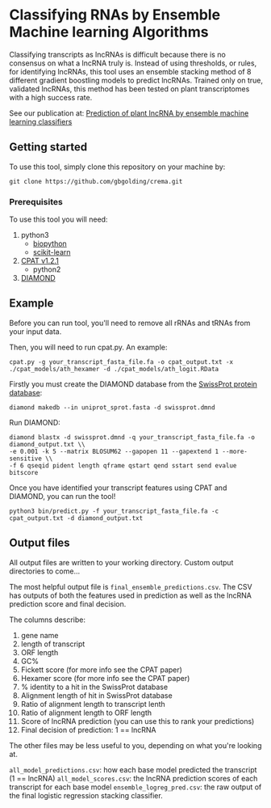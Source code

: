 # Classifying RNAs by Ensemble Machine learning Algorithms

Classifying transcripts as lncRNAs is difficult because there is no consensus
on what a lncRNA truly is.
Instead of using thresholds, or rules, for identifying lncRNAs, this tool uses
an ensemble stacking method of 8 different gradient boostling models to
predict lncRNAs.
Trained only on true, validated lncRNAs, this method has been tested on plant
transcriptomes with a high success rate.

See our publication at:
[Prediction of plant lncRNA by ensemble machine learning classifiers](https://bmcgenomics.biomedcentral.com/articles/10.1186/s12864-018-4665-2)

## Getting started

To use this tool, simply clone this repository on your machine by:
```
git clone https://github.com/gbgolding/crema.git
```

### Prerequisites

To use this tool you will need:

1. python3 
    - [biopython](http://biopython.org/)
    - [scikit-learn](http://scikit-learn.org)  
2. [CPAT v1.2.1](http://rna-cpat.sourceforge.net/)
    - python2
3. [DIAMOND](https://github.com/bbuchfink/diamond)

## Example

Before you can run tool, you'll need to remove all rRNAs and tRNAs from your
input data. 

Then, you will need to run cpat.py. An example:

```
cpat.py -g your_transcript_fasta_file.fa -o cpat_output.txt -x ./cpat_models/ath_hexamer -d ./cpat_models/ath_logit.RData
```

Firstly you must create the DIAMOND database from the [SwissProt protein database](http://www.uniprot.org/downloads):

```
diamond makedb --in uniprot_sprot.fasta -d swissprot.dmnd
```

Run DIAMOND:

```
diamond blastx -d swissprot.dmnd -q your_transcript_fasta_file.fa -o diamond_output.txt \\
-e 0.001 -k 5 --matrix BLOSUM62 --gapopen 11 --gapextend 1 --more-sensitive \\
-f 6 qseqid pident length qframe qstart qend sstart send evalue bitscore
```

Once you have identified your transcript features using CPAT and DIAMOND, you
can run the tool!

```
python3 bin/predict.py -f your_transcript_fasta_file.fa -c cpat_output.txt -d diamond_output.txt
```

## Output files

All output files are written to your working directory. Custom output directories to come...

The most helpful output file is `final_ensemble_predictions.csv`.
The CSV has outputs of both the features used in prediction as well as the lncRNA prediction score and final decision.

The columns describe:

1. gene name
2. length of transcript
3. ORF length
4. GC%
5. Fickett score (for more info see the CPAT paper)
6. Hexamer score (for more info see the CPAT paper)
7. % identity to a hit in the SwissProt database
8. Alignment length of hit in SwissProt database
9. Ratio of alignment length to transcript lenth
10. Ratio of alignment length to ORF length
11. Score of lncRNA prediction (you can use this to rank your predictions)
12. Final decision of prediction: 1 == lncRNA

The other files may be less useful to you, depending on what you're looking at.

`all_model_predictions.csv`: how each base model predicted the transcript (1 == lncRNA)
`all_model_scores.csv`: the lncRNA prediction scores of each transcript for each base model
`ensemble_logreg_pred.csv`: the raw output of the final logistic regression stacking classifier.
